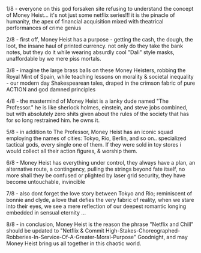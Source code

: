 1/8 - everyone on this god forsaken site refusing to understand the concept of Money Heist... it's not just some netflix series!!! it is the pinacle of humanity, the apex of financial acquisition mixed with theatrical performances of crime genius 

2/8 - first off, Money Heist has a purpose - getting the cash, the dough, the loot, the insane haul of printed currency. not only do they take the bank notes, but they do it while wearing absurdly cool "Dali" style masks, unaffordable by we mere piss mortals.

3/8 - imagine the large brass balls on these Money Heisters, robbing the Royal Mint of Spain, while teaching lessons on morality & societal inequality - our modern day Shakespearean tales, draped in the crimson fabric of pure ACTION and god damned principles

4/8 - the mastermind of Money Heist is a lanky dude named "The Professor." he is like sherlock holmes, einstein, and steve jobs combined, but with absolutely zero shits given about the rules of the society that has for so long restrained him. he owns it.

5/8 - in addition to The Professor, Money Heist has an iconic squad employing the names of cities: Tokyo, Rio, Berlin, and so on.. specialized tactical gods, every single one of them. If they were sold in toy stores i would collect all their action figures, & worship them.

6/8 - Money Heist has everything under control, they always have a plan, an alternative route, a contingency, pulling the strings beyond fate itself, no more shall they be confused or plighted by laser grid security, they have become untouchable, invincible

7/8 - also dont forget the love story between Tokyo and Rio; reminiscent of bonnie and clyde, a love that defies the very fabric of reality, when we stare into their eyes, we see a mere reflection of our deepest romantic longing embedded in sensual eternity ...

8/8 - in conclusion, Money Heist is the reason the phrase "Netflix and Chill" should be updated to "Netflix & Commit High-Stakes-Choreographed-Robberies-In-Service-Of-A-Greater-Moral-Purpose" Goodnight, and may Money Heist bring us all together in this chaotic world.
